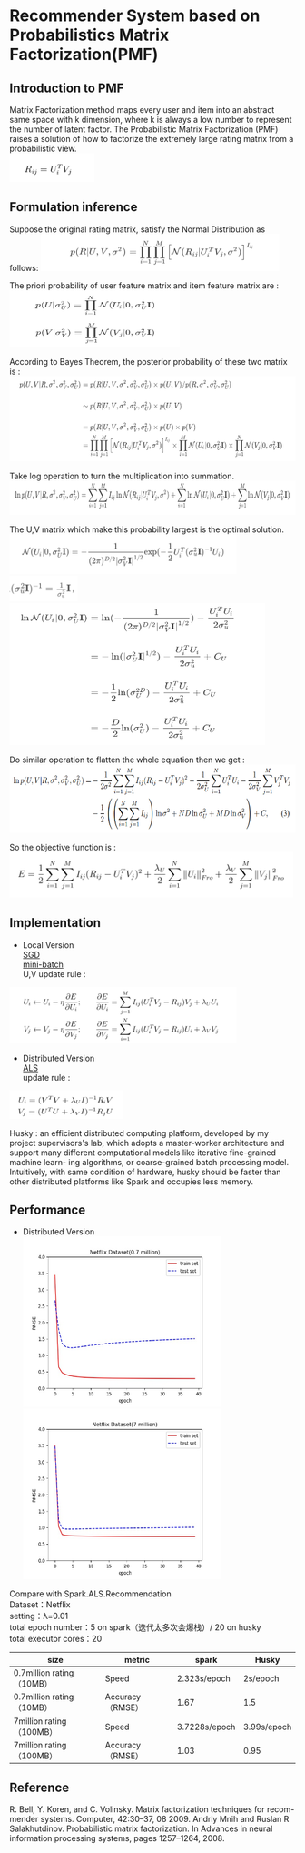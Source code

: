 # Recommender System based on Probabilistics Matrix Factorization(PMF)

## Introduction to PMF
Matrix Factorization method maps every user and item into an abstract same space with k dimension, where k is always a low number to represent the number of latent factor.
The Probabilistic Matrix Factorization (PMF) raises a solution of how to factorize the extremely large rating matrix from a probabilistic view.\
<img src="https://raw.githubusercontent.com/chenyb59/Machine-learning/master/recsys/pic/WechatIMG15.png" width="150" height="50">

## Formulation inference
Suppose the original rating matrix,  satisfy the Normal Distribution as follows:
<img src="https://raw.githubusercontent.com/chenyb59/Machine-learning/master/recsys/pic/61550810911_.pic.jpg" width="420" height="65">

The priori probability of user feature matrix and item feature matrix are :\
<img src="https://raw.githubusercontent.com/chenyb59/Machine-learning/master/recsys/pic/71550810919_.pic.jpg" width="300" height="100">

According to Bayes Theorem, the posterior probability of these two matrix is : 
<img src="https://raw.githubusercontent.com/chenyb59/Machine-learning/master/recsys/pic/81550810930_.pic.jpg" width="700" height="150">

Take log operation to turn the multiplication into summation.
<img src="https://raw.githubusercontent.com/chenyb59/Machine-learning/master/recsys/pic/91550810940_.pic.jpg" width="750" height="60">

The U,V matrix which make this probability largest is the optimal solution. 
<img src="https://raw.githubusercontent.com/chenyb59/Machine-learning/master/recsys/pic/101550810951_.pic.jpg" width="400" height="70">\
   <img src="https://raw.githubusercontent.com/chenyb59/Machine-learning/master/recsys/pic/111550811114_.pic.jpg" width="120" height="45">\
<img src="https://raw.githubusercontent.com/chenyb59/Machine-learning/master/recsys/pic/121550811125_.pic.jpg" width="450" height="250">

Do similar operation to flatten the whole equation then we get :
<img src="https://raw.githubusercontent.com/chenyb59/Machine-learning/master/recsys/pic/131550811147_.pic_hd.jpg" width="600" height="120">

So the objective function is : \
<img src="https://raw.githubusercontent.com/chenyb59/Machine-learning/master/recsys/pic/141550811177_.pic.jpg" width="500" height="80">


## Implementation
- Local Version\
[SGD](https://github.com/chenyb59/Machine-learning/tree/master/recsys/sgd_version)\
[mini-batch](https://github.com/chenyb59/Machine-learning/tree/master/recsys/batch_version)\
U,V update rule : 
<img src="https://raw.githubusercontent.com/chenyb59/Machine-learning/master/recsys/pic/161550817151_.pic.jpg" width="400" height="100">

- Distributed Version\
[ALS](https://github.com/chenyb59/Machine-learning/tree/master/recsys/husky_version)\
update rule :
<img src="https://github.com/chenyb59/Machine-learning/blob/master/recsys/pic/171550817176_.pic.jpg" width="200" height="50">

Husky : an efficient distributed computing platform, developed by my project supervisors's lab, which adopts a master-worker architecture and support many different computational models like iterative fine-grained machine learn- ing algorithms, or coarse-grained batch processing model.
Intuitively, with same condition of hardware, husky should be faster than other distributed platforms like Spark and occupies less memory.

## Performance
- Distributed Version\
<img src="https://raw.githubusercontent.com/chenyb59/Machine-learning/master/recsys/pic/rmse.jpg" width="350" height="300"><img src="https://github.com/chenyb59/Machine-learning/blob/master/recsys/pic/rmse_100.jpg" width="350" height="300">

Compare with Spark.ALS.Recommendation\
Dataset：Netflix\
setting：λ=0.01\
total epoch number：5 on spark（迭代太多次会爆栈）/ 20 on husky\
total executor cores：20


size | metric | spark | Husky
---  | ---    | ---   | ---
0.7million rating（10MB）| Speed | 2.323s/epoch | 2s/epoch
0.7million rating（10MB）| Accuracy（RMSE）| 1.67 | 1.5
7million rating（100MB）| Speed | 3.7228s/epoch | 3.99s/epoch
7million rating（100MB）| Accuracy（RMSE）| 1.03 | 0.95
 
## Reference
R. Bell, Y. Koren, and C. Volinsky. Matrix factorization techniques for recom- mender systems. Computer, 42:30–37, 08 2009.
Andriy Mnih and Ruslan R Salakhutdinov. Probabilistic matrix factorization. In Advances in neural information processing systems, pages 1257–1264, 2008.
